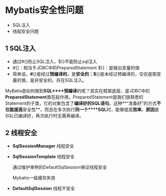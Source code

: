 # Mybatis安全性问题

- SQL注入
- 线程安全问题

## 1 SQL注入

- 通过#{}防止SQL注入，${}不能防止sql注入
- \#{}：相当于JDBC中的PreparedStatement ${}：是输出变量的值
- 简单说，**#**{}是经过**预编译的**，是**安全的**；**$**{}是未经过预编译的，仅仅是取变量的值，是非安全的，存在SQL注入。

MyBatis是如何做到**SQL****预编译**的呢？其实在框架底层，是JDBC中的**PreparedStatement**类在起作用，PreparedStatement是我们很熟悉的Statement的子类，它的对象包含了**编译好的****SQL****语句**。这种**“准备好”的方式**不仅能提高**安全性**，而且在多次执行**同一个****SQL**时，能够提高**效率**。**原因**是SQL已编译好，再次执行时无需再编译。

## 2 线程安全

- **SqlSessionManager** 线程安全

- **SqlSessionTemplate** 线程安全

  通过维护单例的DefaultSqlSession保证线程安全

  Mybatis一级缓存失效

- **DefaultSqlSession** 线程不安全